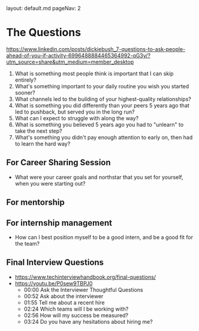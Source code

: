 <frontmatter>
  layout: default.md
  pageNav: 2
</frontmatter>

# The Questions

https://www.linkedin.com/posts/dickiebush_7-questions-to-ask-people-ahead-of-you-if-activity-6996488884465364992-qG3y/?utm_source=share&utm_medium=member_desktop
1. What is something most people think is important that I can skip entirely?
2. What's something important to your daily routine you wish you started sooner?
3. What channels led to the building of your highest-quality relationships?
4. What is something you did differently than your peers 5 years ago that led to pushback, but served you in the long run?
5. What can I expect to struggle with along the way?
6. What is something you believed 5 years ago you had to "unlearn" to take the next step?
7. What's something you didn't pay enough attention to early on, then had to learn the hard way?


## For Career Sharing Session
- What were your career goals and northstar that you set for yourself, when you were starting out?

## For mentorship

## For internship management
- How can I best position myself to be a good intern, and be a good fit for the team?

## Final Interview Questions
- https://www.techinterviewhandbook.org/final-questions/
- https://youtu.be/P0sew9TBPJ0
  - 00:00 Ask the Interviewer Thoughtful Questions
  - 00:52 Ask about the interviewer
  - 01:55 Tell me about a recent hire
  - 02:24 Which teams will I be working with?
  - 02:56 How will my success be measured?
  - 03:24 Do you have any hesitations about hiring me?
